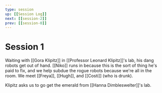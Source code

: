 ```yaml
---
type: session
up: [[Session Log]]
next: [[session-2]]
prev: [[session-0]]
---
```


# Session 1

Waiting with [[Gora Klipitz]] in [[Professor Leonard Klipitz]]'s lab, his dang robots get out of hand. [[Niko]] runs in because this is the sort of thing he's paid to fix, and we help subdue the rogue robots because we're all in the room. We meet [[Freya]], [[Hugh]], and [[Costi]] (who is drunk).

Klipitz asks us to go get the emerald from [[Hanna Dimbleswelter]]'s lab. 

